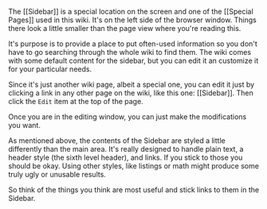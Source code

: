 The [[Sidebar]] is a special location on the screen and one of the [[Special Pages]] used in this wiki. It's on the left side of the browser window. Things there look a little smaller than the page view where you're reading this.

It's purpose is to provide a place to put often-used information so you don't have to go searching through the whole wiki to find them. The wiki comes with some default content for the sidebar, but you can edit it an customize it for your particular needs.

Since it's just another wiki page, albeit a special one, you can edit it just by clicking a link in any other page on the wiki, like this one: [[Sidebar]]. Then click the `Edit` item at the top of the page.

Once you are in the editing window, you can just make the modifications you want.

As mentioned above, the contents of the Sidebar are styled a little differently than the main area. It's really designed to handle plain text, a header style (the sixth level header), and links. If you stick to those you should be okay. Using other styles, like listings or math might produce some truly ugly or unusable results.

So think of the things you think are most useful and stick links to them in the Sidebar.